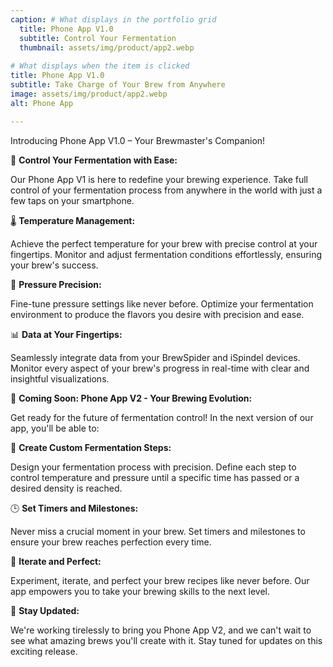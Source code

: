 ```yaml
---
caption: # What displays in the portfolio grid
  title: Phone App V1.0
  subtitle: Control Your Fermentation
  thumbnail: assets/img/product/app2.webp
  
# What displays when the item is clicked
title: Phone App V1.0
subtitle: Take Charge of Your Brew from Anywhere
image: assets/img/product/app2.webp
alt: Phone App

---
```


Introducing Phone App V1.0 – Your Brewmaster's Companion!

📱 **Control Your Fermentation with Ease:** 

Our Phone App V1 is here to redefine your brewing experience. Take full control of your fermentation process from anywhere in the world with just a few taps on your smartphone.

🌡️ **Temperature Management:**

Achieve the perfect temperature for your brew with precise control at your fingertips. Monitor and adjust fermentation conditions effortlessly, ensuring your brew's success.

💨 **Pressure Precision:**

Fine-tune pressure settings like never before. Optimize your fermentation environment to produce the flavors you desire with precision and ease.

📊 **Data at Your Fingertips:**

Seamlessly integrate data from your BrewSpider and iSpindel devices. Monitor every aspect of your brew's progress in real-time with clear and insightful visualizations.

🚀 **Coming Soon: Phone App V2 - Your Brewing Evolution:**

Get ready for the future of fermentation control! In the next version of our app, you'll be able to:

📝 **Create Custom Fermentation Steps:**

Design your fermentation process with precision. Define each step to control temperature and pressure until a specific time has passed or a desired density is reached.

🕒 **Set Timers and Milestones:**

Never miss a crucial moment in your brew. Set timers and milestones to ensure your brew reaches perfection every time.

🔄 **Iterate and Perfect:**

Experiment, iterate, and perfect your brew recipes like never before. Our app empowers you to take your brewing skills to the next level.

📅 **Stay Updated:**

We're working tirelessly to bring you Phone App V2, and we can't wait to see what amazing brews you'll create with it. Stay tuned for updates on this exciting release.



